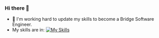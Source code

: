### Hi there 👋
- 🌱 I'm working hard to update my skills to become a Bridge Software Engineer.
- My skills are in: [![My Skills](https://skillicons.dev/icons?i=typescript,nginx,js,java,rails,ruby,html,git,postgres,vscode,linux,mysql,=light)](https://skillicons.dev)
